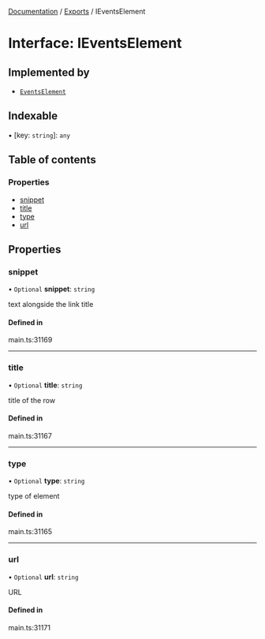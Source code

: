 [Documentation](../README.md) / [Exports](../modules.md) / IEventsElement

# Interface: IEventsElement

## Implemented by

- [`EventsElement`](../classes/EventsElement.md)

## Indexable

▪ [key: `string`]: `any`

## Table of contents

### Properties

- [snippet](IEventsElement.md#snippet)
- [title](IEventsElement.md#title)
- [type](IEventsElement.md#type)
- [url](IEventsElement.md#url)

## Properties

### snippet

• `Optional` **snippet**: `string`

text alongside the link title

#### Defined in

main.ts:31169

___

### title

• `Optional` **title**: `string`

title of the row

#### Defined in

main.ts:31167

___

### type

• `Optional` **type**: `string`

type of element

#### Defined in

main.ts:31165

___

### url

• `Optional` **url**: `string`

URL

#### Defined in

main.ts:31171
